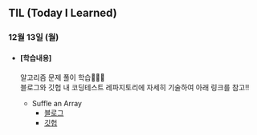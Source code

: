 ## TIL (Today I Learned)

### 12월 13일 (월)

- #### [학습내용]
  
  알고리즘 문제 풀이 학습🧑🏻‍💻   
  블로그와 깃헙 내 코딩테스트 레파지토리에 자세히 기술하여 아래 링크를 참고!!
  
  - Suffle an Array
    - [블로그](https://green1229.tistory.com/200)
    - [깃헙](https://github.com/GREENOVER/CodingTest/tree/main/배열_셔플)
